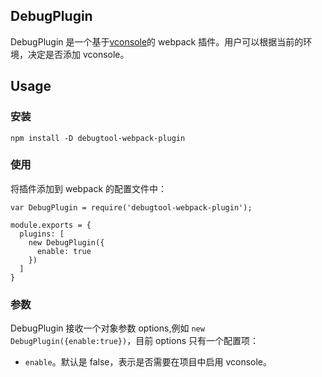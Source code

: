 ## DebugPlugin

DebugPlugin 是一个基于[vconsole](https://github.com/Tencent/vConsole)的 webpack 插件。用户可以根据当前的环境，决定是否添加 vconsole。

## Usage

### 安装

```
npm install -D debugtool-webpack-plugin
```

### 使用

将插件添加到 webpack 的配置文件中：

```
var DebugPlugin = require('debugtool-webpack-plugin');

module.exports = {
  plugins: [
    new DebugPlugin({
      enable: true
    })
  ]
}
```

### 参数

DebugPlugin 接收一个对象参数 options,例如 `new DebugPlugin({enable:true})`，目前 options 只有一个配置项：

- `enable`。默认是 false，表示是否需要在项目中启用 vconsole。
